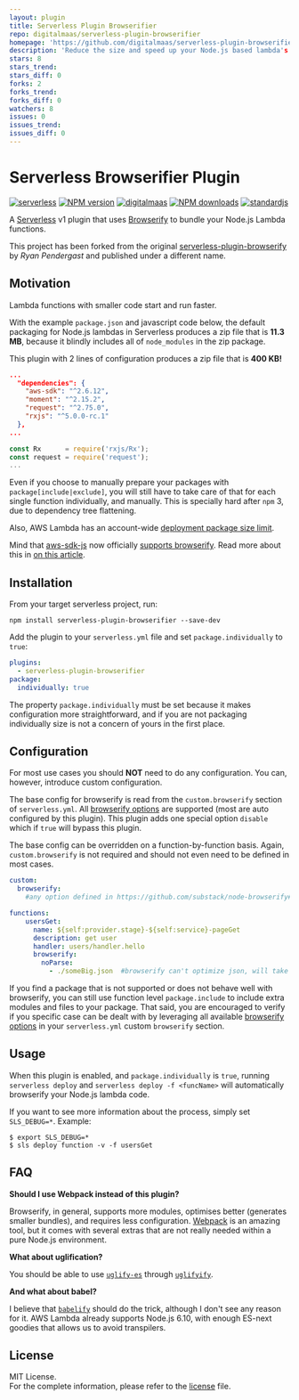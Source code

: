 ```yaml
---
layout: plugin
title: Serverless Plugin Browserifier
repo: digitalmaas/serverless-plugin-browserifier
homepage: 'https://github.com/digitalmaas/serverless-plugin-browserifier'
description: 'Reduce the size and speed up your Node.js based lambda's using browserify.'
stars: 8
stars_trend: 
stars_diff: 0
forks: 2
forks_trend: 
forks_diff: 0
watchers: 8
issues: 0
issues_trend: 
issues_diff: 0
---
```



Serverless Browserifier Plugin
==============================

[![serverless][serverless-badge]][serverless-url]
[![NPM version][version-badge]][npm-url]
[![digitalmaas][dmaas-badge]][dmaas-url]
[![NPM downloads][downloads-badge]][npm-url]
[![standardjs][standardjs-badge]][standardjs-url]

A [Serverless](https://serverless.com) v1 plugin that uses [Browserify][browserify-url] to bundle your Node.js Lambda functions.

This project has been forked from the original [serverless-plugin-browserify][original-plugin] by *Ryan Pendergast* and published under a different name.

## Motivation

Lambda functions with smaller code start and run faster.

With the example `package.json` and javascript code below, the default packaging for Node.js lambdas in Serverless produces a zip file that is **11.3 MB**, because it blindly includes all of `node_modules` in the zip package.

This plugin with 2 lines of configuration produces a zip file that is **400 KB!**

```json
...
  "dependencies": {
    "aws-sdk": "^2.6.12",
    "moment": "^2.15.2",
    "request": "^2.75.0",
    "rxjs": "^5.0.0-rc.1"
  },
...
```  

```javascript
const Rx      = require('rxjs/Rx');
const request = require('request');
...
```
Even if you choose to manually prepare your packages with `package[include|exclude]`, you will still have to take care of that for each single function individually, and manually. This is specially hard after `npm` 3, due to dependency tree flattening.

Also, AWS Lambda has an account-wide [deployment package size limit](http://docs.aws.amazon.com/lambda/latest/dg/limits.html).

Mind that [aws-sdk-js](https://github.com/aws/aws-sdk-js) now officially [supports browserify](https://github.com/aws/aws-sdk-js/issues/696). Read more about this in [on this article](https://rynop.wordpress.com/2016/11/01/aws-sdk-for-javascript-now-fully-componentized/).

## Installation

From your target serverless project, run:
```
npm install serverless-plugin-browserifier --save-dev
```

Add the plugin to your `serverless.yml` file and set `package.individually` to `true`:

```yaml
plugins:
  - serverless-plugin-browserifier
package:
  individually: true
```

The property `package.individually` must be set because it makes configuration more straightforward, and if you are not packaging individually size is not a concern of yours in the first place.

## Configuration

For most use cases you should **NOT** need to do any configuration. You can, however, introduce custom configuration.

The base config for browserify is read from the `custom.browserify` section of `serverless.yml`.  All [browserify options][browserify-options] are supported (most are auto configured by this plugin).  This plugin adds one special option `disable` which if `true` will bypass this plugin.

The base config can be overridden on a function-by-function basis.  Again, `custom.browserify` is not required and should not even need to be defined in most cases.

```yaml
custom:
  browserify:
    #any option defined in https://github.com/substack/node-browserify#browserifyfiles--opts

functions:
    usersGet:
      name: ${self:provider.stage}-${self:service}-pageGet
      description: get user
      handler: users/handler.hello      
      browserify:
        noParse:
          - ./someBig.json  #browserify can't optimize json, will take long time to parse for nothing      
```

If you find a package that is not supported or does not behave well with browserify, you can still use function level `package.include` to include extra modules and files to your package. That said, you are encouraged to verify if you specific case can be dealt with by leveraging all available [browserify options](https://github.com/substack/node-browserify#browserifyfiles--opts) in your `serverless.yml` custom `browserify` section. 

## Usage

When this plugin is enabled, and `package.individually` is `true`, running `serverless deploy` and `serverless deploy -f <funcName>` will automatically browserify your Node.js lambda code.

If you want to see more information about the process, simply set `SLS_DEBUG=*`. Example: 
```
$ export SLS_DEBUG=*
$ sls deploy function -v -f usersGet
```

## FAQ

__Should I use Webpack instead of this plugin?__

Browserify, in general, supports more modules, optimises better (generates smaller bundles), and requires less configuration. [Webpack][webpack-github] is an amazing tool, but it comes with several extras that are not really needed within a pure Node.js environment.

__What about uglification?__

You should be able to use [`uglify-es`][uglify-url] through [`uglifyify`][uglifyify-url].

__And what about babel?__

I believe that [`babelify`][babelify-url] should do the trick, although I don't see any reason for it. AWS Lambda already supports Node.js 6.10, with enough ES-next goodies that allows us to avoid transpilers.

## License

MIT License.    
For the complete information, please refer to the [license](./LICENSE) file.

[serverless-badge]: https://img.shields.io/badge/serverless-%E2%9A%A1-yellow.svg?colorB=555555&style=flat-square
[version-badge]: https://img.shields.io/npm/v/serverless-plugin-browserifier.svg?style=flat-square
[downloads-badge]: https://img.shields.io/npm/dm/serverless-plugin-browserifier.svg?style=flat-square
[standardjs-badge]: https://img.shields.io/badge/code_style-standard-brightgreen.svg?style=flat-square
[dmaas-badge]: https://img.shields.io/badge/sponsored%20by-digitalmaas-green.svg?colorB=00CD98&style=flat-square
[serverless-url]: http://www.serverless.com
[npm-url]: https://www.npmjs.com/package/serverless-plugin-browserifier
[dmaas-url]: https://digitalmaas.com/
[standardjs-url]: https://standardjs.com/
[browserify-url]: http://browserify.org/
[browserify-options]: https://github.com/substack/node-browserify#browserifyfiles--opts
[webpack-github]: https://webpack.github.io/
[original-plugin]: https://github.com/doapp-ryanp/serverless-plugin-browserify
[uglify-url]: https://www.npmjs.com/package/uglify-es
[uglifyify-url]: https://www.npmjs.com/package/uglifyify
[babelify-url]: https://www.npmjs.com/package/babelify
